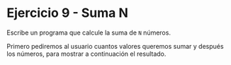 # Ejercicio 9 - Suma N

Escribe un programa que calcule la suma de `N` números. 

Primero pediremos al usuario cuantos valores queremos sumar y después los números, para mostrar a continuación el resultado.
